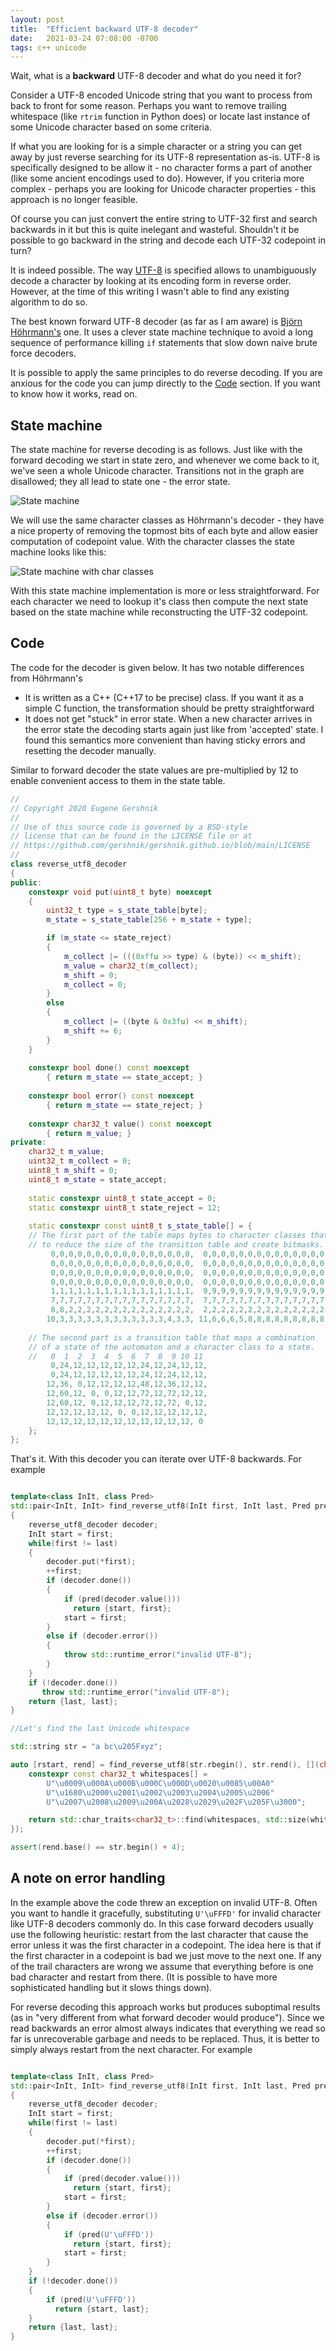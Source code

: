 ```yaml
---
layout: post
title:  "Efficient backward UTF-8 decoder"
date:   2021-03-24 07:08:00 -0700
tags: c++ unicode
---
```


Wait, what is a **backward** UTF-8 decoder and what do you need it for? 

Consider a UTF-8 encoded Unicode string that you want to process from back to front for some reason. Perhaps you want to remove trailing whitespace (like `rtrim` function in Python does) or locate last instance of some Unicode character based on some criteria. 

If what you are looking for is a simple character or a string you can get away by just reverse searching for its UTF-8 representation as-is. UTF-8 is specifically designed to be allow it - no character forms a part of another (like some ancient encodings used to do). However, if you criteria more complex - perhaps you are looking for Unicode character properties - this approach is no longer feasible. 

Of course you can just convert the entire string to UTF-32 first and search backwards in it but this is quite inelegant and wasteful. Shouldn't it be possible to go backward in the string and decode each UTF-32 codepoint in turn?

It is indeed possible. The way [UTF-8](https://en.wikipedia.org/wiki/UTF-8) is specified allows to unambiguously decode a character by looking at its encoding form in reverse order. However, at the time of this writing I wasn't able to find any existing algorithm to do so.

The best known forward UTF-8 decoder (as far as I am aware) is [Björn Höhrmann's](https://bjoern.hoehrmann.de/utf-8/decoder/dfa/) one. It uses a clever state machine technique to avoid a long sequence of performance killing `if` statements that slow down naive brute force decoders. 

It is possible to apply the same principles to do reverse decoding. If you are anxious for the code you can jump directly to the [Code](#code) section. If you want to know how it works, read on.

## State machine

The state machine for reverse decoding is as follows. Just like with the forward decoding we start in state zero, and whenever we come back to it, we've seen a whole Unicode character. Transitions not in the graph are disallowed; they all lead to state one - the error state.

![State machine](/images/utf8-decoder-state-machine.svg)

We will use the same character classes as Höhrmann's decoder - they have a nice property of removing the topmost bits of each byte and allow easier computation of codepoint value. With the character classes the state machine looks like this:

![State machine with char classes](/images/utf8-decoder-state-machine-classes.svg)

With this state machine implementation is more or less straightforward. For each character we need to lookup it's class then compute the next state based on the state machine while reconstructing the UTF-32 codepoint.

## Code

The code for the decoder is given below. It has two notable differences from Höhrmann's

* It is written as a C++ (C++17 to be precise) class. If you want it as a simple C function, the transformation should be pretty straightforward
* It does not get "stuck" in error state. When a new character arrives in the error state the decoding starts again just like from 'accepted' state. I found this semantics more convenient than having sticky errors and resetting the decoder manually.

Similar to forward decoder the state values are pre-multiplied by 12 to enable convenient access to them in the state table.

```cpp
//
// Copyright 2020 Eugene Gershnik
//
// Use of this source code is governed by a BSD-style
// license that can be found in the LICENSE file or at
// https://github.com/gershnik/gershnik.github.io/blob/main/LICENSE
//
class reverse_utf8_decoder
{
public:
    constexpr void put(uint8_t byte) noexcept
    {
        uint32_t type = s_state_table[byte];
        m_state = s_state_table[256 + m_state + type];

        if (m_state <= state_reject)
        {
            m_collect |= (((0xffu >> type) & (byte)) << m_shift);
            m_value = char32_t(m_collect);
            m_shift = 0;
            m_collect = 0;
        }
        else
        {
            m_collect |= ((byte & 0x3fu) << m_shift);
            m_shift += 6;
        }
    }
    
    constexpr bool done() const noexcept
        { return m_state == state_accept; }
    
    constexpr bool error() const noexcept
        { return m_state == state_reject; }
    
    constexpr char32_t value() const noexcept
        { return m_value; }
private:
    char32_t m_value;
    uint32_t m_collect = 0;
    uint8_t m_shift = 0;
    uint8_t m_state = state_accept;
    
    static constexpr uint8_t state_accept = 0;
    static constexpr uint8_t state_reject = 12;
    
    static constexpr const uint8_t s_state_table[] = {
    // The first part of the table maps bytes to character classes that
    // to reduce the size of the transition table and create bitmasks.
         0,0,0,0,0,0,0,0,0,0,0,0,0,0,0,0,  0,0,0,0,0,0,0,0,0,0,0,0,0,0,0,0,
         0,0,0,0,0,0,0,0,0,0,0,0,0,0,0,0,  0,0,0,0,0,0,0,0,0,0,0,0,0,0,0,0,
         0,0,0,0,0,0,0,0,0,0,0,0,0,0,0,0,  0,0,0,0,0,0,0,0,0,0,0,0,0,0,0,0,
         0,0,0,0,0,0,0,0,0,0,0,0,0,0,0,0,  0,0,0,0,0,0,0,0,0,0,0,0,0,0,0,0,
         1,1,1,1,1,1,1,1,1,1,1,1,1,1,1,1,  9,9,9,9,9,9,9,9,9,9,9,9,9,9,9,9,
         7,7,7,7,7,7,7,7,7,7,7,7,7,7,7,7,  7,7,7,7,7,7,7,7,7,7,7,7,7,7,7,7,
         8,8,2,2,2,2,2,2,2,2,2,2,2,2,2,2,  2,2,2,2,2,2,2,2,2,2,2,2,2,2,2,2,
        10,3,3,3,3,3,3,3,3,3,3,3,3,4,3,3, 11,6,6,6,5,8,8,8,8,8,8,8,8,8,8,8,
        
    // The second part is a transition table that maps a combination
    // of a state of the automaton and a character class to a state.
    //   0  1  2  3  4  5  6  7  8  9 10 11
         0,24,12,12,12,12,12,24,12,24,12,12,
         0,24,12,12,12,12,12,24,12,24,12,12, 
        12,36, 0,12,12,12,12,48,12,36,12,12,
        12,60,12, 0, 0,12,12,72,12,72,12,12,
        12,60,12, 0,12,12,12,72,12,72, 0,12,
        12,12,12,12,12, 0, 0,12,12,12,12,12,
        12,12,12,12,12,12,12,12,12,12,12, 0
    };
};
```

That's it. With this decoder you can iterate over UTF-8 backwards. For example

```cpp

template<class InIt, class Pred>
std::pair<InIt, InIt> find_reverse_utf8(InIt first, InIt last, Pred pred)
{
    reverse_utf8_decoder decoder;
    InIt start = first;
    while(first != last)
    {
        decoder.put(*first);
        ++first;
        if (decoder.done())
        {
            if (pred(decoder.value()))
              return {start, first};
            start = first;
        }
        else if (decoder.error())
        {
            throw std::runtime_error("invalid UTF-8");
        }
    }
    if (!decoder.done())
       throw std::runtime_error("invalid UTF-8");
    return {last, last};
}

//Let's find the last Unicode whitespace

std::string str = "a bc\u205Fxyz";

auto [rstart, rend] = find_reverse_utf8(str.rbegin(), str.rend(), [](char32_t c) {
    constexpr const char32_t whitespaces[] =
        U"\u0009\u000A\u000B\u000C\u000D\u0020\u0085\u00A0"
        U"\u1680\u2000\u2001\u2002\u2003\u2004\u2005\u2006"
        U"\u2007\u2008\u2009\u200A\u2028\u2029\u202F\u205F\u3000";

    return std::char_traits<char32_t>::find(whitespaces, std::size(whitespaces) - 1, c) != nullptr;;
});

assert(rend.base() == str.begin() + 4);

```

## A note on error handling

In the example above the code threw an exception on invalid UTF-8. Often you want to handle it gracefully, substituting `U'\uFFFD'` for invalid character like UTF-8 decoders commonly do. In this case forward decoders usually use the following heuristic: restart from the last character that cause the error unless it was the first character in a codepoint. The idea here is that if the first character in a codepoint is bad we just move to the next one. If any of the trail characters are wrong we assume that everything before is one bad character and restart from there. (It is possible to have more sophisticated handling but it slows things down).

For reverse decoding this approach works but produces suboptimal results (as in "very different from what forward decoder would produce"). Since we read backwards an error almost always indicates that everything we read so far is unrecoverable garbage and needs to be replaced. Thus, it is better to simply always restart from the next character. For example

```cpp

template<class InIt, class Pred>
std::pair<InIt, InIt> find_reverse_utf8(InIt first, InIt last, Pred pred)
{
    reverse_utf8_decoder decoder;
    InIt start = first;
    while(first != last)
    {
        decoder.put(*first);
        ++first;
        if (decoder.done())
        {
            if (pred(decoder.value()))
              return {start, first};
            start = first;
        }
        else if (decoder.error())
        {
            if (pred(U'\uFFFD'))
              return {start, first};
            start = first;
        }
    }
    if (!decoder.done())
    {
        if (pred(U'\uFFFD'))
          return {start, last};
    }
    return {last, last};
}


```  

